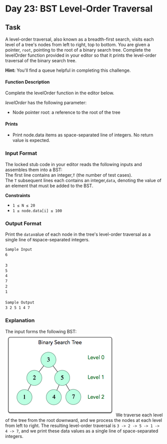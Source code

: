 # Day 23: BST Level-Order Traversal

## Task

A level-order traversal, also known as a breadth-first search, visits each level of a tree's nodes from left to right, top to bottom. You are given a pointer, `root`, pointing to the root of a binary search tree. Complete the levelOrder function provided in your editor so that it prints the level-order traversal of the binary search tree.

**Hint:** You'll find a queue helpful in completing this challenge. 

#### Function Description

Complete the levelOrder function in the editor below.

*levelOrder* has the following parameter:

- Node pointer root: a reference to the root of the tree

#### Prints

- Print node.data items as space-separated line of integers. No return value is expected.
### Input Format

The locked stub code in your editor reads the following inputs and assembles them into a BST: <br>
The first line contains an integer,`T` (the number of test cases).<br>
The `T` subsequent lines each contains an integer,`data`, denoting the value of an element that must be added to the BST.

**Constraints**

- `1 ≤ N ≤ 20`
- `1 ≤ node.data[i] ≤ 100`
### Output Format

Print the `data`value of each node in the tree's level-order traversal as a single line of `N`space-separated integers.
```markdown
Sample Input 
6 

3 
5
4 
7 
2 
1

Sample Output 
3 2 5 1 4 7 
```
### Explanation
The input forms the following BST:
![bst_image](Day23.png)
We traverse each level of the tree from the root downward, and we process the nodes at each level from left to right.
The resulting level-order traversal is `3 -> 2 -> 5 -> 1 -> 4 -> 7`, and we print these data values as a single line of space-separated integers.
